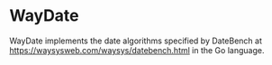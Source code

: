 # WayDate

WayDate implements the date algorithms specified by DateBench at
https://waysysweb.com/waysys/datebench.html in the Go language.
